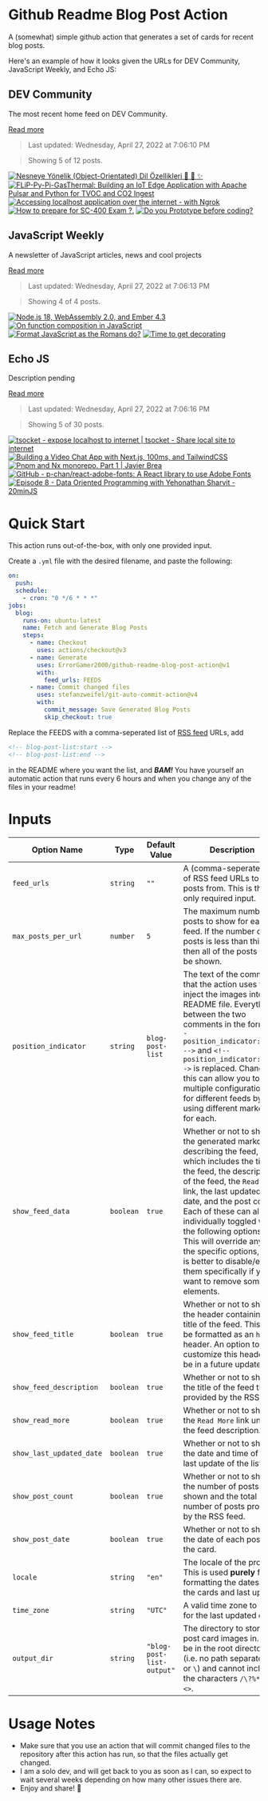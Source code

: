 # Github Readme Blog Post Action

A (somewhat) simple github action that generates a set of cards for recent blog posts.

Here's an example of how it looks given the URLs for DEV Community, JavaScript Weekly, and Echo JS:

<!-- post-list:start -->
## DEV Community

The most recent home feed on DEV Community.

[Read more](https://dev.to)
> Last updated: Wednesday, April 27, 2022 at 7:06:10 PM

> Showing 5 of 12 posts.

[![Nesneye Yönelik (Object-Orientated) Dil Özellikleri 💫 🌌 ✨](https://raw.githubusercontent.com/ErrorGamer2000/github-readme-blog-post-action/main/generated_files/DEV_Community/Nesneye_Yönelik_(Object-Orientated)_Dil_Özellikleri_💫_🌌_✨.svg)](https://dev.to/gulsenkeskin/nesneye-yonelik-object-orientated-dil-ozellikleri-2lkd)
[![FLiP-Py-Pi-GasThermal: Building an IoT Edge Application with Apache Pulsar and Python for TVOC and CO2 Ingest](https://raw.githubusercontent.com/ErrorGamer2000/github-readme-blog-post-action/main/generated_files/DEV_Community/FLiP-Py-Pi-GasThermal__Building_an_IoT_Edge_Application_with_Apache_Pulsar_and_Python_for_TVOC_and_CO2_Ingest.svg)](https://dev.to/tspannhw/flip-py-pi-gasthermal-building-an-iot-edge-application-with-apache-pulsar-and-python-for-tvoc-and-co2-ingest-1gdo)
[![Accessing localhost application over the internet - with Ngrok](https://raw.githubusercontent.com/ErrorGamer2000/github-readme-blog-post-action/main/generated_files/DEV_Community/Accessing_localhost_application_over_the_internet_-_with_Ngrok.svg)](https://dev.to/omoyemi/accessing-localhost-application-over-the-internet-with-ngrok-ljh)
[![How to prepare for SC-400 Exam ?.](https://raw.githubusercontent.com/ErrorGamer2000/github-readme-blog-post-action/main/generated_files/DEV_Community/How_to_prepare_for_SC-400_Exam__..svg)](https://dev.to/makendrang/how-to-prepare-for-sc-400-exam--3ipo)
[![Do you Prototype before coding?](https://raw.githubusercontent.com/ErrorGamer2000/github-readme-blog-post-action/main/generated_files/DEV_Community/Do_you_Prototype_before_coding_.svg)](https://dev.to/efraimjer/do-you-prototype-before-coding-24l8)


## JavaScript Weekly

A newsletter of JavaScript articles, news and cool projects

[Read more](https://javascriptweekly.com/)
> Last updated: Wednesday, April 27, 2022 at 7:06:13 PM

> Showing 4 of 4 posts.

[![Node.js 18, WebAssembly 2.0, and Ember 4.3](https://raw.githubusercontent.com/ErrorGamer2000/github-readme-blog-post-action/main/generated_files/JavaScript_Weekly/Node.js_18__WebAssembly_2.0__and_Ember_4.3.svg)](https://javascriptweekly.com/issues/586)
[![On function composition in JavaScript](https://raw.githubusercontent.com/ErrorGamer2000/github-readme-blog-post-action/main/generated_files/JavaScript_Weekly/On_function_composition_in_JavaScript.svg)](https://javascriptweekly.com/issues/585)
[![Format JavaScript as the Romans do?](https://raw.githubusercontent.com/ErrorGamer2000/github-readme-blog-post-action/main/generated_files/JavaScript_Weekly/Format_JavaScript_as_the_Romans_do_.svg)](https://javascriptweekly.com/issues/584)
[![Time to get decorating](https://raw.githubusercontent.com/ErrorGamer2000/github-readme-blog-post-action/main/generated_files/JavaScript_Weekly/Time_to_get_decorating.svg)](https://javascriptweekly.com/issues/583)


## Echo JS

Description pending

[Read more](
http://www.echojs.com
)
> Last updated: Wednesday, April 27, 2022 at 7:06:16 PM

> Showing 5 of 30 posts.

[![tsocket - expose localhost to internet | tsocket - Share local site to internet](https://raw.githubusercontent.com/ErrorGamer2000/github-readme-blog-post-action/main/generated_files/_Echo_JS_/tsocket_-_expose_localhost_to_internet___tsocket_-_Share_local_site_to_internet.svg)](https://www.metered.ca/tools/tsocket/)
[![Building a Video Chat App with Next.js, 100ms, and TailwindCSS](https://raw.githubusercontent.com/ErrorGamer2000/github-readme-blog-post-action/main/generated_files/_Echo_JS_/Building_a_Video_Chat_App_with_Next.js__100ms__and_TailwindCSS.svg)](https://blog.openreplay.com/building-a-video-chat-app-with-next-js-100ms-and-tailwindcss)
[![Pnpm and Nx monorepo. Part 1 | Javier Brea](https://raw.githubusercontent.com/ErrorGamer2000/github-readme-blog-post-action/main/generated_files/_Echo_JS_/Pnpm_and_Nx_monorepo._Part_1___Javier_Brea.svg)](
https://www.javierbrea.com/blog/pnpm-nx-monorepo-01/
)
[![GitHub - p-chan/react-adobe-fonts: A React library to use Adobe Fonts](https://raw.githubusercontent.com/ErrorGamer2000/github-readme-blog-post-action/main/generated_files/_Echo_JS_/GitHub_-_p-chan_react-adobe-fonts__A_React_library_to_use_Adobe_Fonts.svg)](https://github.com/p-chan/react-adobe-fonts)
[![Episode 8 - Data Oriented Programming with Yehonathan Sharvit - 20minJS](https://raw.githubusercontent.com/ErrorGamer2000/github-readme-blog-post-action/main/generated_files/_Echo_JS_/Episode_8_-_Data_Oriented_Programming_with_Yehonathan_Sharvit_-_20minJS.svg)](https://podcast.20minjs.com/1952066/10498331-episode-8-data-oriented-programming-with-yehonathan-sharvit)


<!-- post-list:end -->

# Quick Start

This action runs out-of-the-box, with only one provided input.

Create a `.yml` file with the desired filename, and paste the following:

```yml
on:
  push:
  schedule:
    - cron: "0 */6 * * *"
jobs:
  blog:
    runs-on: ubuntu-latest
    name: Fetch and Generate Blog Posts
    steps:
      - name: Checkout
        uses: actions/checkout@v3
      - name: Generate
        uses: ErrorGamer2000/github-readme-blog-post-action@v1
        with:
          feed_urls: FEEDS
      - name: Commit changed files
        uses: stefanzweifel/git-auto-commit-action@v4
        with:
          commit_message: Save Generated Blog Posts
          skip_checkout: true
```

Replace the FEEDS with a comma-seperated list of [RSS feed](https://rss.com/blog/how-do-rss-feeds-work/) URLs, add

```md
<!-- blog-post-list:start -->
<!-- blog-post-list:end -->
```

in the README where you want the list, and **_BAM!_** You have yourself an automatic action that runs every 6 hours and when you change any of the files in your readme!

# Inputs

<table>
  <thead>
    <tr>
      <th>Option Name</th>
      <th>Type</th>
      <th>Default Value</th>
      <th>Description</th>
    </tr>
  </thead>
  <tbody>
    <tr>
      <td><code>feed_urls</code></td>
      <td><code>string</code></td>
      <td><code>""</code></td>
      <td>A (comma-seperated) list of RSS feed URLs to load posts from. This is the only required input.</td>
    </tr>
    <tr>
      <td><code>max_posts_per_url</code></td>
      <td><code>number</code></td>
      <td><code>5</code></td>
      <td>The maximum number of posts to show for each feed. If the number of posts is less than this, then all of the posts will be shown.</td>
    </tr>
    <tr>
      <td><code>position_indicator</code></td>
      <td><code>string</code></td>
      <td><code>blog-post-list</code></td>
      <td>The text of the comments that the action uses to inject the images into the README file. Everything between the two comments in the form <code>&lt;!-- position_indicator:start --&gt;</code> and <code>&lt;!-- position_indicator:end --&gt;</code> is replaced. Changing this can allow you to use multiple configurations for different feeds by using different markers for each.</td>
    </tr>
    <tr>
      <td><code>show_feed_data</code></td>
      <td><code>boolean</code></td>
      <td><code>true</code></td>
      <td>Whether or not to show the generated markdown describing the feed, which includes the title of the feed, the description of the feed, the <code>Read More</code> link, the last updated date, and the post count. Each of these can also be individually toggled with the following options. This will override any of the specific options, so it is better to disable/enable them specifically if you want to remove some elements.</td>
    </tr>
    <tr>
      <td><code>show_feed_title</code></td>
      <td><code>boolean</code></td>
      <td><code>true</code></td>
      <td>Whether or not to show the header containing the title of the feed. This will be formatted as an <code>h2</code> header. An option to customize this header will be in a future update.</td>
    </tr>
    <tr>
      <td><code>show_feed_description</code></td>
      <td><code>boolean</code></td>
      <td><code>true</code></td>
      <td>Whether or not to show the title of the feed that is provided by the RSS feed.</td>
    </tr>
    <tr>
      <td><code>show_read_more</code></td>
      <td><code>boolean</code></td>
      <td><code>true</code></td>
      <td>Whether or not to show the <code>Read More</code> link under the feed description.</td>
    </tr>
    <tr>
      <td><code>show_last_updated_date</code></td>
      <td><code>boolean</code></td>
      <td><code>true</code></td>
      <td>Whether or not to show the date and time of the last update of the list.</td>
    </tr>
    <tr>
      <td><code>show_post_count</code></td>
      <td><code>boolean</code></td>
      <td><code>true</code></td>
      <td>Whether or not to show the number of posts shown and the total number of posts provided by the RSS feed.</td>
    </tr>
    <tr>
      <td><code>show_post_date</code></td>
      <td><code>boolean</code></td>
      <td><code>true</code></td>
      <td>Whether or not to show the date of each post on the card.</td>
    </tr>
    <tr>
      <td><code>locale</code></td>
      <td><code>string</code></td>
      <td><code>"en"</code></td>
      <td>The locale of the project. This is used <strong>purely</strong> for formatting the dates of the cards and last update.</td>
    </tr>
    <tr>
      <td><code>time_zone</code></td>
      <td><code>string</code></td>
      <td><code>"UTC"</code></td>
      <td>A valid time zone to use for the last updated date.</td>
    </tr>
    <tr>
      <td><code>output_dir</code></td>
      <td><code>string</code></td>
      <td><code>"blog-post-list-output"</code></td>
      <td>The directory to store the post card images in. Must be in the root directory (i.e. no path separators <code>/</code> or <code>\</code>) and cannot include the characters <code>/\?%*:|"&lt;&gt;</code>.</td>
    </tr>
<!--
    <tr>
      <td><code></code></td>
      <td><cde></cde></td>
      <td><code></code></td>
      <td></td>
    </tr>
-->
  </tbody>
</table>

# Usage Notes

- Make sure that you use an action that will commit changed files to the repository after this action has run, so that the files actually get changed.
- I am a solo dev, and will get back to you as soon as I can, so expect to wait several weeks depending on how many other issues there are.
- Enjoy and share! 🤗
